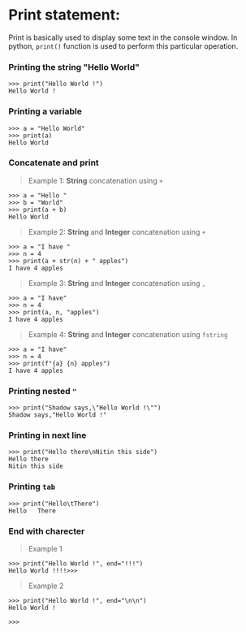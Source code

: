 # Print statement:

Print is basically used to display some text in the console window. In python, `print()` function is used to perform this particular operation.

### Printing the string "Hello World"

```
>>> print("Hello World !")
Hello World !
```
 
### Printing a variable

```
>>> a = "Hello World"
>>> print(a) 
Hello World
```


### Concatenate and print

> Example 1: <b>String</b> concatenation using `+`

```
>>> a = "Hello "
>>> b = "World"
>>> print(a + b)
Hello World
```
 
> Example 2: <b>String</b> and <b>Integer</b> concatenation using `+`

```
>>> a = "I have "
>>> n = 4
>>> print(a + str(n) + " apples")
I have 4 apples
```

> Example 3: <b>String</b> and <b>Integer</b> concatenation using `,`

```
>>> a = "I have"
>>> n = 4
>>> print(a, n, "apples")
I have 4 apples
```
 
> Example 4: <b>String</b> and <b>Integer</b> concatenation using `fstring`

```
>>> a = "I have"
>>> n = 4
>>> print(f"{a} {n} apples")
I have 4 apples
```

### Printing nested `"`

```
>>> print("Shadow says,\"Hello World !\"")
Shadow says,"Hello World !"
```

### Printing in next line

```
>>> print("Hello there\nNitin this side")
Hello there
Nitin this side
```

### Printing `tab`

```
>>> print("Hello\tThere")
Hello   There
``` 

### End with charecter

> Example 1

```
>>> print("Hello World !", end="!!!")
Hello World !!!!>>>
```

> Example 2

```
>>> print("Hello World !", end="\n\n")
Hello World !

>>>
```